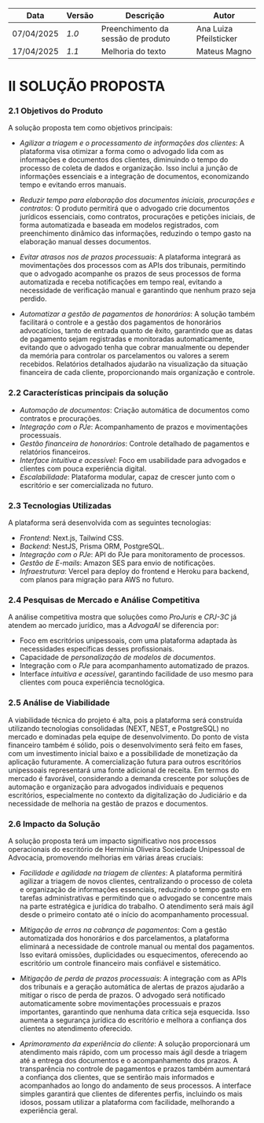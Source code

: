 | Data       | Versão | Descrição                          | Autor                    |
|------------|--------|------------------------------------|--------------------------|
| 07/04/2025 | *1.0* | Preenchimento da sessão de produto | Ana Luiza Pfeilsticker   |
| 17/04/2025 | *1.1* | Melhoria do texto                  | Mateus Magno             |

# II SOLUÇÃO PROPOSTA

### 2.1 Objetivos do Produto

A solução proposta tem como objetivos principais:

 - *Agilizar a triagem e o processamento de informações dos clientes*: A plataforma visa otimizar a forma como o advogado lida com as informações e documentos dos clientes, diminuindo o tempo do processo de coleta de dados e organização. Isso inclui a junção de informações essenciais e a integração de documentos, economizando tempo e evitando erros manuais.


 - *Reduzir tempo  para elaboração dos documentos iniciais, procurações e contratos*: O produto permitirá que o advogado crie documentos jurídicos essenciais, como contratos, procurações e petições iniciais, de forma automatizada e baseada em modelos registrados, com preenchimento dinâmico das informações, reduzindo o tempo gasto na elaboração manual desses documentos.


 - *Evitar atrasos nos de prazos processuais*: A plataforma integrará as movimentações dos processos com as APIs dos tribunais, permitindo que o advogado acompanhe os prazos de seus processos de forma automatizada e receba notificações em tempo real, evitando a necessidade de verificação manual e garantindo que nenhum prazo seja perdido.


 - *Automatizar a gestão de pagamentos de honorários*: A solução também facilitará o controle e a gestão dos pagamentos de honorários advocatícios, tanto de entrada quanto de êxito, garantindo que as datas de pagamento sejam registradas e monitoradas automaticamente, evitando que o advogado tenha que cobrar manualmente ou depender da memória para controlar os parcelamentos ou valores a serem recebidos. Relatórios detalhados ajudarão na visualização da situação financeira de cada cliente, proporcionando mais organização e controle.

### 2.2 Características principais da solução

- *Automação de documentos*: Criação automática de documentos como contratos e procurações.
- *Integração com o PJe*: Acompanhamento de prazos e movimentações processuais.
- *Gestão financeira de honorários*: Controle detalhado de pagamentos e relatórios financeiros.
- *Interface intuitiva e acessível*: Foco em usabilidade para advogados e clientes com pouca experiência digital.
- *Escalabilidade*: Plataforma modular, capaz de crescer junto com o escritório e ser comercializada no futuro.

### 2.3 Tecnologias Utilizadas

A plataforma será desenvolvida com as seguintes tecnologias:

- *Frontend*: Next.js, Tailwind CSS.
- *Backend*: NestJS, Prisma ORM, PostgreSQL.
- *Integração com o PJe*: API do PJe para monitoramento de processos.
- *Gestão de E-mails*: Amazon SES para envio de notificações.
- *Infraestrutura*: Vercel para deploy do frontend e Heroku para backend, com planos para migração para AWS no futuro.

### 2.4 Pesquisas de Mercado e Análise Competitiva

A análise competitiva mostra que soluções como *ProJuris* e *CPJ-3C* já atendem ao mercado jurídico, mas a *AdvogaAI* se diferencia por:

- Foco em escritórios unipessoais, com uma plataforma adaptada às necessidades específicas desses profissionais.
- Capacidade de *personalização de modelos de documentos*.
- Integração com o *PJe* para acompanhamento automatizado de prazos.
- Interface *intuitiva e acessível*, garantindo facilidade de uso mesmo para clientes com pouca experiência tecnológica.

### 2.5 Análise de Viabilidade

A viabilidade técnica do projeto é alta, pois a plataforma será construída utilizando tecnologias consolidadas (NEXT, NEST, e PostgreSQL) no mercado e dominadas pela equipe de desenvolvimento.
Do ponto de vista financeiro também é sólido, pois o desenvolvimento será feito em fases, com um investimento inicial baixo e a possibilidade de monetização da aplicação futuramente. A comercialização futura para outros escritórios unipessoais representará uma fonte adicional de receita.
Em termos do mercado é favorável, considerando a demanda crescente por soluções de automação e organização para advogados individuais e pequenos escritórios, especialmente no contexto da digitalização do Judiciário e da necessidade de melhoria na gestão de prazos e documentos.

### 2.6 Impacto da Solução

A solução proposta terá um impacto significativo nos processos operacionais do escritório de Hermínia Oliveira Sociedade Unipessoal de Advocacia, promovendo melhorias em várias áreas cruciais:

 - *Facilidade e agilidade na triagem de clientes*: A plataforma permitirá agilizar a triagem de novos clientes, centralizando o processo de coleta e organização de informações essenciais, reduzindo o tempo gasto em tarefas administrativas e permitindo que o advogado se concentre mais na parte estratégica e jurídica do trabalho. O atendimento será mais ágil desde o primeiro contato até o início do acompanhamento processual.


 - *Mitigação de erros na cobrança de pagamentos*: Com a gestão automatizada dos honorários e dos parcelamentos, a plataforma eliminará a necessidade de controle manual ou mental dos pagamentos. Isso evitará omissões, duplicidades ou esquecimentos, oferecendo ao escritório um controle financeiro mais confiável e sistemático.


 - *Mitigação de perda de prazos processuais*: A integração com as APIs dos tribunais e a geração automática de alertas de prazos ajudarão a mitigar o risco de perda de prazos. O advogado será notificado automaticamente sobre movimentações processuais e prazos importantes, garantindo que nenhuma data crítica seja esquecida. Isso aumenta a segurança jurídica do escritório e melhora a confiança dos clientes no atendimento oferecido.


 - *Aprimoramento da experiência do cliente*: A solução proporcionará um atendimento mais rápido, com um processo mais ágil desde a triagem até a entrega dos documentos e o acompanhamento dos prazos. A transparência no controle de pagamentos e prazos também aumentará a confiança dos clientes, que se sentirão mais informados e acompanhados ao longo do andamento de seus processos. A interface simples garantirá que clientes de diferentes perfis, incluindo os mais idosos, possam utilizar a plataforma com facilidade, melhorando a experiência geral.
